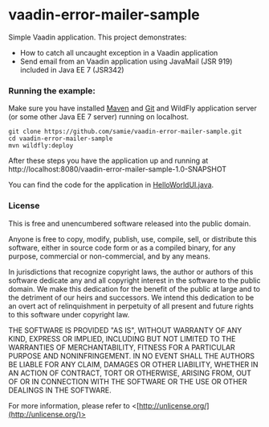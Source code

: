 vaadin-error-mailer-sample
===========

Simple Vaadin application. This project demonstrates:
 * How to catch all uncaught exception in a Vaadin application
 * Send email from an Vaadin application using JavaMail (JSR 919) included in Java EE 7 (JSR342)

### Running the example:

Make sure you have installed [Maven](http://maven.apache.org/) and [Git](http://git-scm.com/) and WildFly application server (or some other Java EE 7 server) running on localhost.

    git clone https://github.com/samie/vaadin-error-mailer-sample.git
    cd vaadin-error-mailer-sample
    mvn wildfly:deploy
    
After these steps you have the application up and running at http://localhost:8080/vaadin-error-mailer-sample-1.0-SNAPSHOT

You can find the code for the application in [HelloWorldUI.java](src/main/java/org/vaadin/samples/errormailer/ErrorHandlingUI.java).

### License

This is free and unencumbered software released into the public domain.

Anyone is free to copy, modify, publish, use, compile, sell, or
distribute this software, either in source code form or as a compiled
binary, for any purpose, commercial or non-commercial, and by any
means.

In jurisdictions that recognize copyright laws, the author or authors
of this software dedicate any and all copyright interest in the
software to the public domain. We make this dedication for the benefit
of the public at large and to the detriment of our heirs and
successors. We intend this dedication to be an overt act of
relinquishment in perpetuity of all present and future rights to this
software under copyright law.

THE SOFTWARE IS PROVIDED "AS IS", WITHOUT WARRANTY OF ANY KIND,
EXPRESS OR IMPLIED, INCLUDING BUT NOT LIMITED TO THE WARRANTIES OF
MERCHANTABILITY, FITNESS FOR A PARTICULAR PURPOSE AND NONINFRINGEMENT.
IN NO EVENT SHALL THE AUTHORS BE LIABLE FOR ANY CLAIM, DAMAGES OR
OTHER LIABILITY, WHETHER IN AN ACTION OF CONTRACT, TORT OR OTHERWISE,
ARISING FROM, OUT OF OR IN CONNECTION WITH THE SOFTWARE OR THE USE OR
OTHER DEALINGS IN THE SOFTWARE.

For more information, please refer to <[http://unlicense.org/](http://unlicense.org/)>
